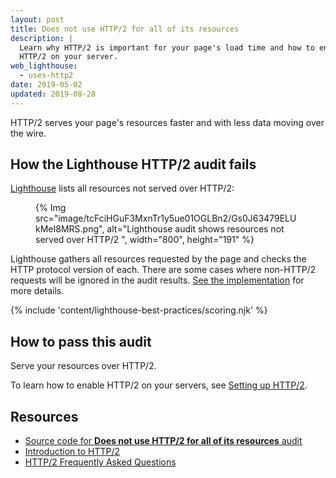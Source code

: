 ```yaml
---
layout: post
title: Does not use HTTP/2 for all of its resources
description: |
  Learn why HTTP/2 is important for your page's load time and how to enable
  HTTP/2 on your server.
web_lighthouse:
  - uses-http2
date: 2019-05-02
updated: 2019-08-28
---
```


HTTP/2 serves your page's resources faster
and with less data moving over the wire.

## How the Lighthouse HTTP/2 audit fails

[Lighthouse](https://developers.google.com/web/tools/lighthouse/) lists all resources not served over HTTP/2:

<figure>
  {% Img src="image/tcFciHGuF3MxnTr1y5ue01OGLBn2/Gs0J63479ELUkMeI8MRS.png", alt="Lighthouse audit shows resources not served over HTTP/2 ", width="800", height="191" %}
</figure>

Lighthouse gathers all resources requested by the page
and checks the HTTP protocol version of each. There are some
cases where non-HTTP/2 requests will be ignored in the audit
results. [See the implementation](https://github.com/GoogleChrome/lighthouse/blob/9fad007174f240982546887a7e97f452e0eeb1d1/lighthouse-core/audits/dobetterweb/uses-http2.js#L138)
for more details.

{% include 'content/lighthouse-best-practices/scoring.njk' %}

## How to pass this audit

Serve your resources over HTTP/2.

To learn how to enable HTTP/2 on your servers,
see [Setting up HTTP/2](https://dassur.ma/things/h2setup/).

## Resources

- [Source code for **Does not use HTTP/2 for all of its resources** audit](https://github.com/GoogleChrome/lighthouse/blob/master/lighthouse-core/audits/dobetterweb/uses-http2.js)
- [Introduction to HTTP/2](/performance-http2/)
- [HTTP/2 Frequently Asked Questions](https://http2.github.io/faq/)
